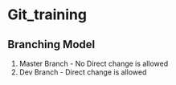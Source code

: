 # Git_training

## Branching Model

1. Master Branch - No Direct change is allowed
2. Dev Branch - Direct change is allowed

